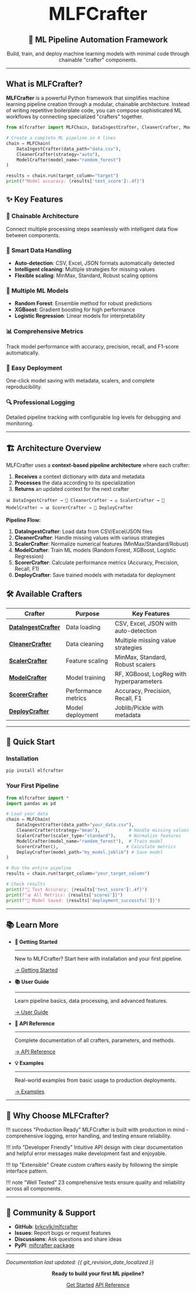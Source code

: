 <div align="center">
  <h1 style="font-size: 3.5em; margin: 0.5em 0;">
    MLFCrafter
  </h1>
  <h2>🚀 ML Pipeline Automation Framework</h2>
  <p>Build, train, and deploy machine learning models with minimal code through chainable "crafter" components.</p>
</div>

---

## What is MLFCrafter?

**MLFCrafter** is a powerful Python framework that simplifies machine learning pipeline creation through a modular, chainable architecture. Instead of writing repetitive boilerplate code, you can compose sophisticated ML workflows by connecting specialized "crafters" together.

```python
from mlfcrafter import MLFChain, DataIngestCrafter, CleanerCrafter, ModelCrafter

# Create a complete ML pipeline in 4 lines
chain = MLFChain(
    DataIngestCrafter(data_path="data.csv"),
    CleanerCrafter(strategy="auto"),
    ModelCrafter(model_name="random_forest")
)

results = chain.run(target_column="target")
print(f"Model accuracy: {results['test_score']:.4f}")
```

## ✨ Key Features

### 🔗 **Chainable Architecture**
Connect multiple processing steps seamlessly with intelligent data flow between components.

### 🧠 **Smart Data Handling**
- **Auto-detection**: CSV, Excel, JSON formats automatically detected
- **Intelligent cleaning**: Multiple strategies for missing values
- **Flexible scaling**: MinMax, Standard, Robust scaling options

### 🤖 **Multiple ML Models**
- **Random Forest**: Ensemble method for robust predictions
- **XGBoost**: Gradient boosting for high performance
- **Logistic Regression**: Linear models for interpretability

### 📊 **Comprehensive Metrics**
Track model performance with accuracy, precision, recall, and F1-score automatically.

### 🚀 **Easy Deployment**
One-click model saving with metadata, scalers, and complete reproducibility.

### 🔍 **Professional Logging**
Detailed pipeline tracking with configurable log levels for debugging and monitoring.

---

## 🏗️ Architecture Overview

MLFCrafter uses a **context-based pipeline architecture** where each crafter:

1. **Receives** a context dictionary with data and metadata
2. **Processes** the data according to its specialization  
3. **Returns** an updated context for the next crafter

```
📊 DataIngestCrafter → 🧹 CleanerCrafter → ⚖️ ScalerCrafter → 🤖 ModelCrafter → 📊 ScorerCrafter → 🚀 DeployCrafter
```

**Pipeline Flow:**
1. **DataIngestCrafter**: Load data from CSV/Excel/JSON files
2. **CleanerCrafter**: Handle missing values with various strategies  
3. **ScalerCrafter**: Normalize numerical features (MinMax/Standard/Robust)
4. **ModelCrafter**: Train ML models (Random Forest, XGBoost, Logistic Regression)
5. **ScorerCrafter**: Calculate performance metrics (Accuracy, Precision, Recall, F1)
6. **DeployCrafter**: Save trained models with metadata for deployment

## 🛠️ Available Crafters

| Crafter | Purpose | Key Features |
|---------|---------|--------------|
| **[DataIngestCrafter](api/crafters/data-ingest-crafter.md)** | Data loading | CSV, Excel, JSON with auto-detection |
| **[CleanerCrafter](api/crafters/cleaner-crafter.md)** | Data cleaning | Multiple missing value strategies |
| **[ScalerCrafter](api/crafters/scaler-crafter.md)** | Feature scaling | MinMax, Standard, Robust scalers |
| **[ModelCrafter](api/crafters/model-crafter.md)** | Model training | RF, XGBoost, LogReg with hyperparameters |
| **[ScorerCrafter](api/crafters/scorer-crafter.md)** | Performance metrics | Accuracy, Precision, Recall, F1 |
| **[DeployCrafter](api/crafters/deploy-crafter.md)** | Model deployment | Joblib/Pickle with metadata |

---

## 🚀 Quick Start

### Installation

```bash
pip install mlfcrafter
```

### Your First Pipeline

```python
from mlfcrafter import *
import pandas as pd

# Load your data
chain = MLFChain(
    DataIngestCrafter(data_path="your_data.csv"),
    CleanerCrafter(strategy="mean"),           # Handle missing values
    ScalerCrafter(scaler_type="standard"),     # Normalize features  
    ModelCrafter(model_name="random_forest"),  # Train model
    ScorerCrafter(),                          # Calculate metrics
    DeployCrafter(model_path="my_model.joblib") # Save model
)

# Run the entire pipeline
results = chain.run(target_column="your_target_column")

# Check results
print(f"🎯 Test Accuracy: {results['test_score']:.4f}")
print(f"📊 All Metrics: {results['scores']}")
print(f"💾 Model Saved: {results['deployment_successful']}")
```

---

## 📚 Learn More

<div class="grid cards" markdown>

-   **🚀 Getting Started**
    
    ---
    
    New to MLFCrafter? Start here with installation and your first pipeline.
    
    [→ Getting Started](getting-started/installation.md)

-   **📚 User Guide**
    
    ---
    
    Learn pipeline basics, data processing, and advanced features.
    
    [→ User Guide](user-guide/pipeline-basics.md)

-   **🔧 API Reference**
    
    ---
    
    Complete documentation of all crafters, parameters, and methods.
    
    [→ API Reference](api/mlfchain.md)

-   **💡 Examples**
    
    ---
    
    Real-world examples from basic usage to production deployments.
    
    [→ Examples](examples/basic-usage.md)

</div>

---

## 🎯 Why Choose MLFCrafter?

!!! success "Production Ready"
    MLFCrafter is built with production in mind - comprehensive logging, error handling, and testing ensure reliability.

!!! info "Developer Friendly" 
    Intuitive API design with clear documentation and helpful error messages make development fast and enjoyable.

!!! tip "Extensible"
    Create custom crafters easily by following the simple interface pattern.

!!! note "Well Tested"
    23 comprehensive tests ensure quality and reliability across all components.

---

## 🤝 Community & Support

- **GitHub**: [brkcvlk/mlfcrafter](https://github.com/brkcvlk/mlfcrafter)
- **Issues**: Report bugs or request features
- **Discussions**: Ask questions and share ideas  
- **PyPI**: [mlfcrafter package](https://pypi.org/project/mlfcrafter/)

---

*Documentation last updated: {{ git_revision_date_localized }}*

<div align="center">
  <p><strong>Ready to build your first ML pipeline?</strong></p>
  <a href="getting-started/installation/" class="md-button md-button--primary">Get Started</a>
  <a href="api/mlfchain/" class="md-button">API Reference</a>
</div>
